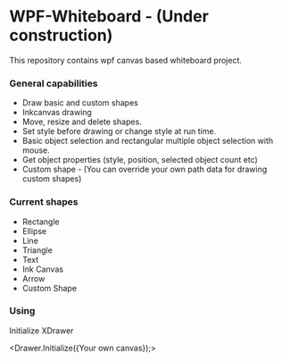 # WPF-Whiteboard - (Under construction)

This repository contains wpf canvas based whiteboard project.

### General capabilities
- Draw basic and custom shapes
- Inkcanvas drawing
- Move, resize and delete shapes.
- Set style before drawing or change style at run time.
- Basic object selection and rectangular multiple object selection with mouse.
- Get object properties (style, position, selected object count etc)
- Custom shape - (You can override your own path data for drawing custom shapes)

### Current shapes

- Rectangle
- Ellipse
- Line
- Triangle
- Text
- Ink Canvas
- Arrow
- Custom Shape

### Using

Initialize XDrawer

<Drawer.Initialize({Your own canvas});>
